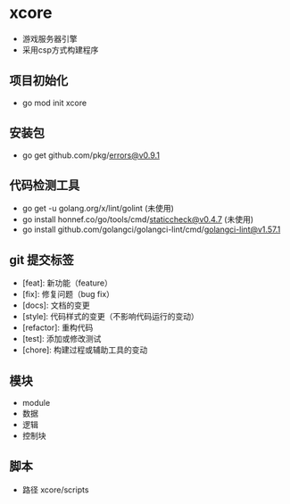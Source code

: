# xcore
- 游戏服务器引擎
- 采用csp方式构建程序
## 项目初始化
- go mod init xcore
## 安装包
- go get github.com/pkg/errors@v0.9.1
## 代码检测工具
- go get -u golang.org/x/lint/golint (未使用)
- go install honnef.co/go/tools/cmd/staticcheck@v0.4.7 (未使用)
- go install github.com/golangci/golangci-lint/cmd/golangci-lint@v1.57.1

## git 提交标签
- \[feat\]: 新功能（feature）
- \[fix\]: 修复问题（bug fix）
- \[docs\]: 文档的变更
- \[style\]: 代码样式的变更（不影响代码运行的变动）
- \[refactor\]: 重构代码
- \[test\]: 添加或修改测试
- \[chore\]: 构建过程或辅助工具的变动
## 模块 
- module
- 数据
- 逻辑
- 控制块
## 脚本
- 路径 xcore/scripts

